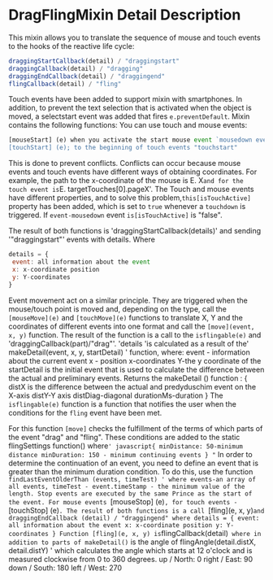 # DragFlingMixin Detail Description
This mixin allows you to translate the sequence of mouse and touch events to the hooks of the reactive life cycle:

```javascript
draggingStartCallback(detail) / "draggingstart"
draggingCallback(detail) / "dragging"
draggingEndCallback(detail) / "draggingend"
flingCallback(detail) / "fling"
```
Touch events have been added to support mixin with smartphones.
In addition, to prevent the text selection that is activated when the object is moved, a selectstart event was added that 
fires `e.preventDefault`.
Mixin contains the following functions: 
You can use touch and mouse events:
```javascript 
[mouseStart] (e) when you activate the start mouse event `mousedown events';
[touchStart] (e); to the beginning of touch events "touchstart"
```
This is done to prevent conflicts. Conflicts can occur because mouse events and touch events have different ways of obtaining
coordinates. For example, the path to the x-coordinate of the mouse is E. X` and for the touch event is `E. targetTouches[0].pageX'. 
The Touch and mouse events have different properties, and to solve this problem,`this[isTouchActive]` property has been added, 
which is set to `true` whenever a `touchdown` is triggered. If `event-mousedown` event `is[isTouchActive]` is "false".
 
The result of both functions is 'draggingStartCallback(details)' and sending '"draggingstart"' events with details.
Where 

```javascript
details = {
 event: all information about the event
 x: x-coordinate position
 y: Y-coordinates
}
```

Event movement act on a similar principle. They are triggered when the mouse/touch point is moved and, 
depending on the type, call the `[mouseMove](e)` and `[touchMove](e)` functions to translate X, Y and
the coordinates of different events into one format and call the `[move](event, x, y)` function.
The result of the function is a call to the `isflingable(e)` and 'draggingCallback(part)/"drag"'.
'details 'is calculated as a result of the' makeDetail(event, x, y, startDetail) ' function, where:
 event - information about the current event
 x - position x-coordinates
 Y-the y coordinate of the
 startDetail is the initial event that is used to calculate the difference between the actual and preliminary events.
Returns the makeDetail () function :
{
distX is the difference between the actual and predyduschim event on the X-axis
distY-Y axis
distDiag-diagonal
durationMs-duration
}
The `isflingable(e)` function is a function that notifies the user when the conditions for the `fling` event have been met. 

For this function `[move]` checks the fulfillment of the terms of which parts of the event "drag" and "fling".
These conditions are added to the static flingSettings function() 
where` ' javascript{
      minDistance: 50-minimum distance
      minDuration: 150 - minimum continuing events
    } " `
In order to determine the continuation of an event, you need to define an event that is greater than the minimum duration condition. To do this, use the function `findLastEventOlderThan (events, timeTest) ' where
events-an array of all events, timeTest - event.timeStamp - the minimum value of the length.
Stop events are executed by the same Prince as the start of the event. For mouse events `[mouseStop] (e)`, for touch events - `[touchStop] (e)`. The result of both functions is a call `[fling](e, x, y)` and draggingEndCallback (detail) / "draggingend" where details = {
 event: all information about the event
 x: x-coordinate position
 y: Y-coordinates
}
Function [fling](e, x, y) is `flingCallback(detail)` where in addition to parts of makeDetail()` is the angle of flingAngle(detail.distX, detail.distY) ' which calculates the angle which starts at 12 o'clock and is measured clockwise from 0 to 360 degrees.
up / North: 0
right / East: 90
down / South: 180
left / West: 270
